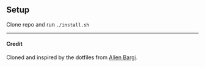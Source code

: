## Setup
Clone repo and run `./install.sh`

---
#### Credit
Cloned and inspired by the dotfiles from [Allen Bargi](https://github.com/aziz).
